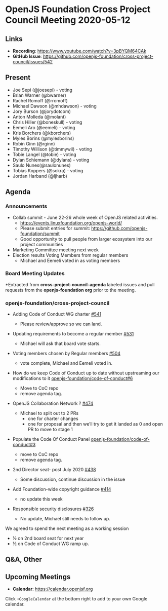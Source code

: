 # OpenJS Foundation Cross Project Council Meeting 2020-05-12

## Links

* **Recording**: https://www.youtube.com/watch?v=3pBYQM64CAk
* **GitHub Issue**: https://github.com/openjs-foundation/cross-project-council/issues/542

## Present

* Joe Sepi (@joesepi) - voting
* Brian Warner (@bwarner)
* Rachel Romoff (@rromoff)
* Michael Dawson (@mhdawson) - voting
* Jory Burson (@jorydotcom)
* Anton Molleda (@molant)
* Chris Hiller (@boneskull) - voting
* Eemeli Aro (@eemeli) - voting
* Kris Borchers (@kborchers)
* Myles Borins (@mylesborins)
* Robin Ginn (@rginn)
* Timothy Willison (@timmywil) - voting
* Tobie Langel (@tobie) - voting
* Dylan Schiemann (@dylans) - voting
* Saulo Nunes(@saulonunes)
* Tobias Koppers (@sokra) - voting
* Jordan Harband (@ljharb)

## Agenda

### Announcements

* Collab summit - June 22-26 whole week of OpenJS related activities. 
  * https://events.linuxfoundation.org/openjs-world/
  * Please submit entries for summit: https://github.com/openjs-foundation/summit
  * Good opportunity to pull people from larger ecosystem into our project communities
* Marketing Committee meeting next week
* Election results Voting Members from regular members
  * Michael and Eemeli voted in as voting members 

### Board Meeting Updates
 
*Extracted from **cross-project-council-agenda** labeled issues and pull requests from the **openjs-foundation org** prior to the meeting.

### openjs-foundation/cross-project-council

* Adding Code of Conduct WG charter [#541](https://github.com/openjs-foundation/cross-project-council/pull/541)
  * Please review/approve so we can land.

* Updating requirements to become a regular member [#531](https://github.com/openjs-foundation/cross-project-council/pull/531)
  * Michael will ask that board vote starts.

* Voting members chosen by Regular members [#504](https://github.com/openjs-foundation/cross-project-council/issues/504)
  * vote complete, Michael and Eemeli voted in.

* How do we keep Code of Conduct up to date without upstreaming our modifications to it [openjs-foundation/code-of-conduct#6](https://github.com/openjs-foundation/code-of-conduct/issues/6)
  * Move to CoC repo
  * remove agenda tag.

* OpenJS Collaboration Network ? [#474](https://github.com/openjs-foundation/cross-project-council/issues/474)
  * Michael to split out to 2 PRs
    * one for charter changes
    * one for proposal and then we’ll try to get it landed as 0 and open PR to move to stage 1

* Populate the Code Of Conduct Panel [openjs-foundation/code-of-conduct#3](https://github.com/openjs-foundation/code-of-conduct/issues/3)
  * move to CoC repo
  * remove agenda tag.

* 2nd Director seat- post July 2020 [#438](https://github.com/openjs-foundation/cross-project-council/issues/438)
  * Some discussion, continue discussion in the issue

* Add Foundation-wide copyright guidance [#414](https://github.com/openjs-foundation/cross-project-council/pull/414)
  * no update this week

* Responsible security disclosures [#326](https://github.com/openjs-foundation/cross-project-council/issues/326)
  * No update, Michael still needs to follow up.



We agreed to spend the next meeting as a working session
  * ½ on 2nd board seat for next year
  * ½ on Code of Conduct WG ramp up.
 


## Q&A, Other

## Upcoming Meetings

* **Calendar**: https://calendar.openjsf.org

Click `+GoogleCalendar` at the bottom right to add to your own Google calendar.
